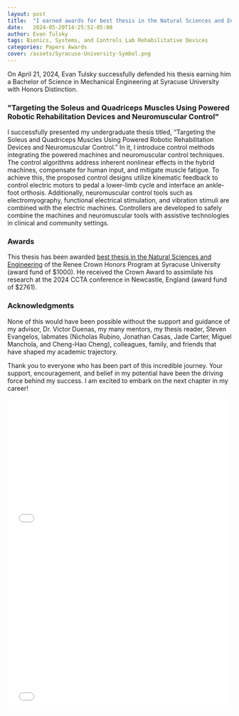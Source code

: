 ```yaml
---
layout: post
title:  "I earned awards for best thesis in the Natural Sciences and Engineering"
date:   2024-05-20T14:25:52-05:00
author: Evan Tulsky
tags: Bionics, Systems, and Controls Lab Rehabilitative Devices
categories: Papers Awards
cover: /assets/Syracuse-University-Symbol.png
---
```


On April 21, 2024, Evan Tulsky successfully defended his thesis earning him a Bachelor of Science in Mechanical Engineering at Syracuse University with Honors Distinction.
<h3 id="Paragraph">"Targeting the Soleus and Quadriceps Muscles Using Powered
Robotic Rehabilitation Devices and Neuromuscular Control"</h3>
I successfully presented my undergraduate thesis titled, “Targeting the Soleus and Quadriceps Muscles Using Powered
Robotic Rehabilitation Devices and Neuromuscular Control.” In it, I introduce control methods integrating the powered machines and neuromuscular control techniques. The control algorithms address inherent nonlinear effects in the hybrid machines, compensate for human input, and mitigate muscle fatigue. To achieve this, the proposed control designs utilize kinematic feedback to control electric motors to pedal a lower-limb cycle and interface an ankle-foot orthosis. Additionally, neuromuscular control tools such as electromyography, functional electrical stimulation, and vibration stimuli are combined with the electric machines. Controllers are developed to safely combine the machines and neuromuscular tools with assistive technologies in clinical and community settings.

### Awards 
This thesis has been awarded [best thesis in the Natural Sciences and Engineering](https://honors.syr.edu/blog/2024/05/20/honors-convocation-2024/) of the Renee Crown Honors Program at Syracuse University (award fund of $1000). He received the Crown Award to assimilate his research at the 2024 CCTA conference in Newcastle, England (award fund of $2761).

### Acknowledgments 
None of this would have been possible without the support and guidance of my advisor, Dr. Victor Duenas, my many mentors, my thesis reader, Steven Evangelos, labmates (Nicholas Rubino, Jonathan Casas, Jade Carter, Miguel Manchola, and Cheng-Hao Cheng), colleagues, family, and friends that have shaped my academic trajectory.

Thank you to everyone who has been part of this incredible journey. Your support, encouragement, and belief in my potential have been the driving force behind my success. I am excited to embark on the next chapter in my career!

<p align="center">
<embed src="/assets/files/Honors_Thesis.pdf" width="500" height="300" type='application/pdf'/>
<embed src="/assets/files/Honors Thesis 2024.pdf" width="500" height="400" type='application/pdf'/>
</p>

